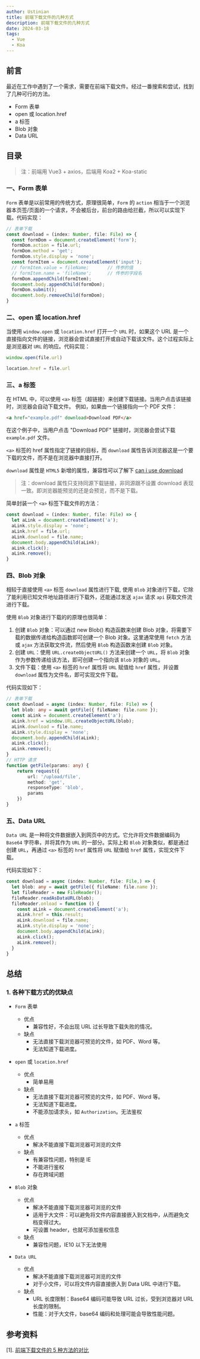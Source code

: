 ```yaml
---
author: Ustinian
title: 前端下载文件的几种方式
description: 前端下载文件的几种方式
date: 2024-03-18
tags:
  - Vue
  - Koa
---
```


## 前言

最近在工作中遇到了一个需求，需要在前端下载文件。经过一番搜索和尝试，找到了几种可行的方法。

- Form 表单
- open 或 location.href
- a 标签
- Blob 对象
- Data URL

## 目录

> 注：前端用 Vue3 + axios，后端用 Koa2 + Koa-static

### 一、Form 表单

`Form` 表单是以前常用的传统方式，原理很简单，`Form` 的 `action` 相当于一个浏览器本页签/页面的一个请求，不会被后台，前台的路由给拦截，所以可以实现下载。代码实现：

```TypeScript
// 表单下载
const download = (index: Number, file: File) => {
  const formDom = document.createElement('form');
  formDom.action = file.url;
  formDom.method = 'get';
  formDom.style.display = 'none';
  const formItem = document.createElement('input');
  // formItem.value = fileName;       // 传参的值
  // formItem.name = 'fileName';      // 传参的字段名
  formDom.appendChild(formItem);
  document.body.appendChild(formDom);
  formDom.submit();
  document.body.removeChild(formDom);
}
```

### 二、open 或 location.href

当使用 `window.open` 或 `location.href` 打开一个 `URL` 时，如果这个 URL 是一个直接指向文件的链接，浏览器会尝试直接打开或自动下载该文件。这个过程实际上是浏览器对 `URL` 的响应。代码实现：

```TypeScript
window.open(file.url)

location.href = file.url
```

### 三、a 标签

在 HTML 中，可以使用 `<a>` 标签（超链接）来创建下载链接。当用户点击该链接时，浏览器会自动下载文件。
例如，如果由一个链接指向一个 PDF 文件：

```HTML
<a href="example.pdf" download>Download PDF</a>
```

在这个例子中，当用户点击 "Download PDF" 链接时，浏览器会尝试下载 `example.pdf` 文件。

`<a>` 标签的 href 属性指定了链接的目标，而 `download` 属性告诉浏览器这是一个要下载的文件，而不是在浏览器中直接打开。

`download` 属性是 `HTML5` 新增的属性，兼容性可以了解下 [can i use download](https://caniuse.com/?search=download)

> 注：download 属性只支持同源下载链接，非同源跟不设置 download 表现一致。即浏览器能预览的还是会预览，而不是下载。

简单封装一个 `<a>` 标签下载文件的方法：

```TypeScript
const download = (index: Number, file: File) => {
  let aLink = document.createElement('a');
  aLink.style.display = 'none';
  aLink.href = file.url;
  aLink.download = file.name;
  document.body.appendChild(aLink);
  aLink.click();
  aLink.remove();
}
```

### 四、Blob 对象

相较于直接使用 `<a>` 标签 `download` 属性进行下载, 使用 `Blob` 对象进行下载，它除了能利用已知文件地址路径进行下载外，还能通过发送 `ajax` 请求 `api` 获取文件流进行下载。

使用 `Blob` 对象进行下载的的原理也很简单：

1. 创建 `Blob` 对象：可以通过 new Blob() 构造函数来创建 Blob 对象，将需要下载的数据传递给构造函数即可创建一个 Blob 对象。这里通常使用 `fetch` 方法或 `ajax` 方法获取文件流，然后使用 `Blob` 构造函数来创建 `Blob` 对象。
2. 创建 `URL`：使用 `URL.createObjectURL()` 方法来创建一个 `URL`，将 `Blob` 对象作为参数传递给该方法，即可创建一个指向该 `Blob` 对象的 `URL`。
3. 文件下载：使用 `<a>` 标签的 `href` 属性将 `URL` 赋值给 `href` 属性，并设置 `download` 属性为文件名，即可实现文件下载。

代码实现如下：

```TypeScript
// 表单下载
const download = async (index: Number, file: File) => {
  let blob: any = await getFile({ fileName: file.name });
  const aLink = document.createElement('a');
  aLink.href = window.URL.createObjectURL(blob);
  aLink.download = file.name;
  aLink.style.display = 'none';
  document.body.appendChild(aLink);
  aLink.click();
  aLink.remove();
}
// HTTP 请求
function getFile(params: any) {
	return request({
		url: '/upload/file',
		method: 'get',
		responseType: 'blob',
		params
	})
}
```

### 五、Data URL

`Data URL` 是一种将文件数据嵌入到网页中的方式。它允许将文件数据编码为 `Base64` 字符串，并将其作为 `URL` 的一部分。实际上和 `Blob` 对象类似，都是通过创建 `URL`，再通过 `<a>` 标签的 `href` 属性将 `URL` 赋值给 `href` 属性，实现文件下载。

代码实现如下：

```TypeScript
const download = async (index: Number, file: File,) => {
  let blob: any = await getFile({ fileName: file.name });
  let fileReader = new FileReader();
  fileReader.readAsDataURL(blob);
  fileReader.onload = function () {
    const aLink = document.createElement('a');
    aLink.href = this.result;
    aLink.download = file.name;
    aLink.style.display = 'none';
    document.body.appendChild(aLink);
    aLink.click();
    aLink.remove();
  }
}
```

## 总结

### 1. 各种下载方式的优缺点

- `Form` 表单

  - 优点
    - 兼容性好，不会出现 URL 过长导致下载失败的情况。
  - 缺点
    - 无法直接下载浏览器可预览的文件，如 PDF、Word 等。
    - 无法知道下载进度。

- `open` 或 `location.href`

  - 优点
    - 简单易用
  - 缺点
    - 无法直接下载浏览器可预览的文件，如 PDF、Word 等。
    - 无法知道下载进度。
    - 不能添加请求头，如 `Authorization`。无法鉴权

- `a` 标签

  - 优点
    - 解决不能直接下载浏览器可浏览的文件
  - 缺点
    - 有兼容性问题，特别是 IE
    - 不能进行鉴权
    - 存在跨域问题

- `Blob` 对象

  - 优点
    - 解决不能直接下载浏览器可浏览的文件
    - 适用于大文件：可以避免将文件内容直接嵌入到文档中，从而避免文档变得过大。
    - 可设置 header，也就可添加鉴权信息
  - 缺点
    - 兼容性问题，IE10 以下无法使用

- `Data URL`

  - 优点
    - 解决不能直接下载浏览器可浏览的文件
    - 对于小文件，可以将文件内容直接嵌入到 Data URL 中进行下载。
  - 缺点
    - URL 长度限制：Base64 编码可能导致 URL 过长，受到浏览器对 URL 长度的限制。
    - 性能：对于大文件，base64 编码和处理可能会导致性能问题。

## 参考资料

[1]. [前端下载文件的 5 种方法的对比](https://juejin.cn/post/6844904069958467592)
